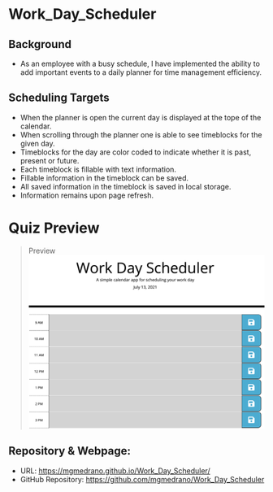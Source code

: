 # Work_Day_Scheduler

## Background
- As an employee with a busy schedule, I have implemented the ability to add important events to a daily planner for time management efficiency.


## Scheduling Targets
- When the planner is open the current day is displayed at the tope of the calendar. 
- When scrolling through the planner one is able to see timeblocks for the given day.
- Timeblocks for the day are color coded to indicate whether it is past, present or future. 
- Each timeblock is fillable with text information. 
- Fillable information in the timeblock can be saved.
- All saved information in the timeblock is saved in local storage.
- Information remains upon page refresh.

# Quiz Preview 
> Preview ![Work_Day_Scheduler](Assets/Work_Day_Scheduler_Prev.png) 

## Repository & Webpage:
- URL: https://mgmedrano.github.io/Work_Day_Scheduler/
- GitHub Repository: https://github.com/mgmedrano/Work_Day_Scheduler